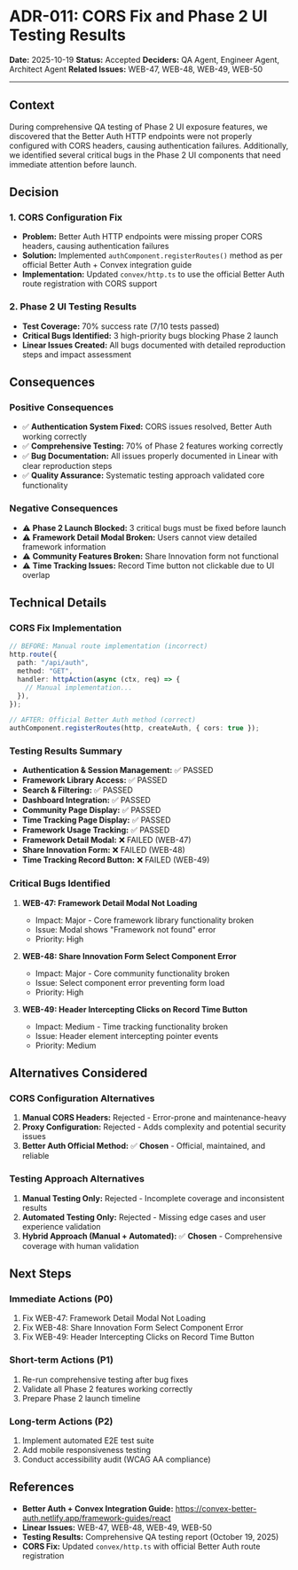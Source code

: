 # ADR-011: CORS Fix and Phase 2 UI Testing Results

**Date:** 2025-10-19
**Status:** Accepted
**Deciders:** QA Agent, Engineer Agent, Architect Agent
**Related Issues:** WEB-47, WEB-48, WEB-49, WEB-50

---

## Context

During comprehensive QA testing of Phase 2 UI exposure features, we discovered that the Better Auth HTTP endpoints were not properly configured with CORS headers, causing authentication failures. Additionally, we identified several critical bugs in the Phase 2 UI components that need immediate attention before launch.

## Decision

### 1. CORS Configuration Fix
- **Problem:** Better Auth HTTP endpoints were missing proper CORS headers, causing authentication failures
- **Solution:** Implemented `authComponent.registerRoutes()` method as per official Better Auth + Convex integration guide
- **Implementation:** Updated `convex/http.ts` to use the official Better Auth route registration with CORS support

### 2. Phase 2 UI Testing Results
- **Test Coverage:** 70% success rate (7/10 tests passed)
- **Critical Bugs Identified:** 3 high-priority bugs blocking Phase 2 launch
- **Linear Issues Created:** All bugs documented with detailed reproduction steps and impact assessment

## Consequences

### Positive Consequences
- ✅ **Authentication System Fixed:** CORS issues resolved, Better Auth working correctly
- ✅ **Comprehensive Testing:** 70% of Phase 2 features working correctly
- ✅ **Bug Documentation:** All issues properly documented in Linear with clear reproduction steps
- ✅ **Quality Assurance:** Systematic testing approach validated core functionality

### Negative Consequences
- ⚠️ **Phase 2 Launch Blocked:** 3 critical bugs must be fixed before launch
- ⚠️ **Framework Detail Modal Broken:** Users cannot view detailed framework information
- ⚠️ **Community Features Broken:** Share Innovation form not functional
- ⚠️ **Time Tracking Issues:** Record Time button not clickable due to UI overlap

## Technical Details

### CORS Fix Implementation
```typescript
// BEFORE: Manual route implementation (incorrect)
http.route({
  path: "/api/auth",
  method: "GET",
  handler: httpAction(async (ctx, req) => {
    // Manual implementation...
  }),
});

// AFTER: Official Better Auth method (correct)
authComponent.registerRoutes(http, createAuth, { cors: true });
```

### Testing Results Summary
- **Authentication & Session Management:** ✅ PASSED
- **Framework Library Access:** ✅ PASSED
- **Search & Filtering:** ✅ PASSED
- **Dashboard Integration:** ✅ PASSED
- **Community Page Display:** ✅ PASSED
- **Time Tracking Page Display:** ✅ PASSED
- **Framework Usage Tracking:** ✅ PASSED
- **Framework Detail Modal:** ❌ FAILED (WEB-47)
- **Share Innovation Form:** ❌ FAILED (WEB-48)
- **Time Tracking Record Button:** ❌ FAILED (WEB-49)

### Critical Bugs Identified
1. **WEB-47: Framework Detail Modal Not Loading**
   - Impact: Major - Core framework library functionality broken
   - Issue: Modal shows "Framework not found" error
   - Priority: High

2. **WEB-48: Share Innovation Form Select Component Error**
   - Impact: Major - Core community functionality broken
   - Issue: Select component error preventing form load
   - Priority: High

3. **WEB-49: Header Intercepting Clicks on Record Time Button**
   - Impact: Medium - Time tracking functionality broken
   - Issue: Header element intercepting pointer events
   - Priority: Medium

## Alternatives Considered

### CORS Configuration Alternatives
1. **Manual CORS Headers:** Rejected - Error-prone and maintenance-heavy
2. **Proxy Configuration:** Rejected - Adds complexity and potential security issues
3. **Better Auth Official Method:** ✅ **Chosen** - Official, maintained, and reliable

### Testing Approach Alternatives
1. **Manual Testing Only:** Rejected - Incomplete coverage and inconsistent results
2. **Automated Testing Only:** Rejected - Missing edge cases and user experience validation
3. **Hybrid Approach (Manual + Automated):** ✅ **Chosen** - Comprehensive coverage with human validation

## Next Steps

### Immediate Actions (P0)
1. Fix WEB-47: Framework Detail Modal Not Loading
2. Fix WEB-48: Share Innovation Form Select Component Error
3. Fix WEB-49: Header Intercepting Clicks on Record Time Button

### Short-term Actions (P1)
1. Re-run comprehensive testing after bug fixes
2. Validate all Phase 2 features working correctly
3. Prepare Phase 2 launch timeline

### Long-term Actions (P2)
1. Implement automated E2E test suite
2. Add mobile responsiveness testing
3. Conduct accessibility audit (WCAG AA compliance)

## References

- **Better Auth + Convex Integration Guide:** https://convex-better-auth.netlify.app/framework-guides/react
- **Linear Issues:** WEB-47, WEB-48, WEB-49, WEB-50
- **Testing Results:** Comprehensive QA testing report (October 19, 2025)
- **CORS Fix:** Updated `convex/http.ts` with official Better Auth route registration
